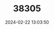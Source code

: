 ---
title: "38305"
category: "Inga herrerae"
draft: false
date: 2024-02-22 13:03:50
languages:
  Spanish; Castilian: ["Cuajuiniquil", "Guaba"]
---